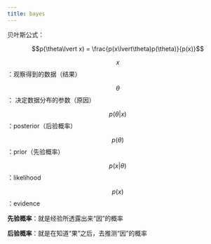 ```yaml
---
title: bayes
---
```


贝叶斯公式：

$$p(\theta\lvert x) = \frac{p(x\lvert\theta)p(\theta)}{p(x)}$$

$$x$$：观察得到的数据（结果）

$$\theta$$： 决定数据分布的参数（原因）

$$p(\theta\lvert x)$$：posterior（后验概率）

$$p(\theta)$$：prior（先验概率）

$$p(x\vert\theta)$$：likelihood

$$p(x)$$：evidence

**先验概率**：就是经验所透露出来“因”的概率

**后验概率**：就是在知道“果”之后，去推测“因”的概率

